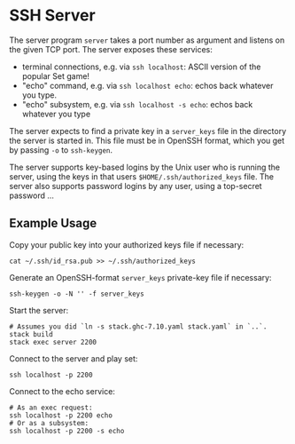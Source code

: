 SSH Server
==========

The server program `server` takes a port number as argument and
listens on the given TCP port. The server exposes these services:
- terminal connections, e.g. via `ssh localhost`: ASCII version of the
  popular Set game!
- "echo" command, e.g. via `ssh localhost echo`: echos back whatever
  you type.
- "echo" subsystem, e.g. via `ssh localhost -s echo`: echos back
  whatever you type

The server expects to find a private key in a `server_keys` file in
the directory the server is started in. This file must be in OpenSSH
format, which you get by passing `-o` to `ssh-keygen`.

The server supports key-based logins by the Unix user who is running
the server, using the keys in that users `$HOME/.ssh/authorized_keys`
file. The server also supports password logins by any user, using a
top-secret password ...

Example Usage
-------------

Copy your public key into your authorized keys file if necessary:

    cat ~/.ssh/id_rsa.pub >> ~/.ssh/authorized_keys

Generate an OpenSSH-format `server_keys` private-key file if
necessary:

    ssh-keygen -o -N '' -f server_keys

Start the server:

    # Assumes you did `ln -s stack.ghc-7.10.yaml stack.yaml` in `..`.
    stack build
    stack exec server 2200

Connect to the server and play set:

    ssh localhost -p 2200

Connect to the echo service:

    # As an exec request:
    ssh localhost -p 2200 echo
    # Or as a subsystem:
    ssh localhost -p 2200 -s echo
